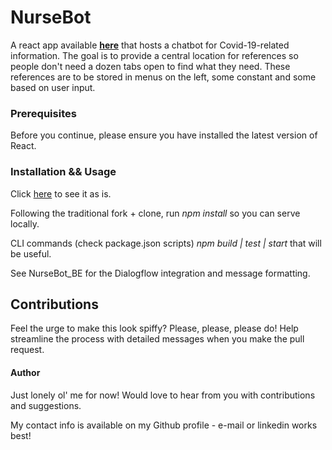 # NurseBot

A react app available **[here](http://covid-nurse-bot.web.app)** that hosts a chatbot for Covid-19-related information.  The goal is to provide a central location for references so people don't need a dozen tabs open to find what they need. These references are to be stored in menus on the left, some constant and some based on user input.

### Prerequisites

Before you continue, please ensure you have installed the latest version of React.

### Installation && Usage

Click [here](http://covid-nurse-bot.web.app) to see it as is.

Following the traditional fork + clone, run *npm install* so you can serve locally.

CLI commands (check package.json scripts) *npm build | test | start* that will be useful.

See NurseBot_BE for the Dialogflow integration and message formatting.

## Contributions

Feel the urge to make this look spiffy? Please, please, please do! Help streamline the process with detailed messages when you make the pull request.

#### Author

Just lonely ol' me for now! Would love to hear from you with contributions and suggestions.

My contact info is available on my Github profile - e-mail or linkedin works best!
